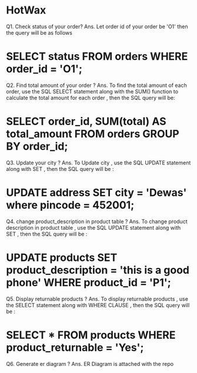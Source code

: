 # HotWax
Q1. Check status of your order?
Ans. Let order id of your order be 'O1' then the query will be as follows

# SELECT status FROM orders WHERE order_id = 'O1';

Q2. Find total amount of your order ?
Ans. To find the total amount of each order, use the SQL SELECT statement along with the SUM() function to calculate the total amount for each order , then the SQL query will be:

# SELECT order_id, SUM(total) AS total_amount FROM orders GROUP BY order_id;

Q3. Update your city ?
Ans. To Update city , use the SQL  UPDATE statement along with SET , then the SQL query will be :

# UPDATE address SET city = 'Dewas' where pincode = 452001;

Q4. change product_description in product table ?
Ans. To change product description in product table , use the SQL  UPDATE statement along with SET , then the SQL query will be :

# UPDATE products SET product_description = 'this is a good phone' WHERE product_id = 'P1';

Q5. Display returnable products ?
Ans. To display returnable products , use the SELECT statement along with WHERE CLAUSE , then the SQL query will be :

# SELECT * FROM products WHERE product_returnable = 'Yes';

Q6. Generate er diagram ?
Ans. ER Diagram is attached with the repo
 
